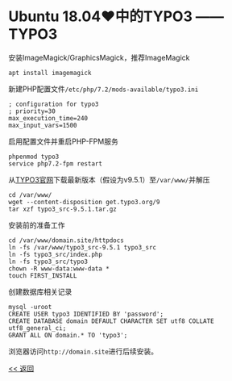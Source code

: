 # Ubuntu 18.04♥中的TYPO3 —— TYPO3

安装ImageMagick/GraphicsMagick，推荐ImageMagick

	apt install imagemagick

新建PHP配置文件`/etc/php/7.2/mods-available/typo3.ini`

	; configuration for typo3
	; priority=30
	max_execution_time=240
	max_input_vars=1500

启用配置文件并重启PHP-FPM服务

	phpenmod typo3
	service php7.2-fpm restart

从[TYPO3官网](https://get.typo3.org/)下载最新版本（假设为v9.5.1）至`/var/www/`并解压

	cd /var/www/
	wget --content-disposition get.typo3.org/9
	tar xzf typo3_src-9.5.1.tar.gz

安装前的准备工作

	cd /var/www/domain.site/httpdocs
	ln -fs /var/www/typo3_src-9.5.1 typo3_src
	ln -fs typo3_src/index.php
	ln -fs typo3_src/typo3
	chown -R www-data:www-data *
	touch FIRST_INSTALL

创建数据库相关记录

	mysql -uroot
	CREATE USER typo3 IDENTIFIED BY 'password';
	CREATE DATABASE domain DEFAULT CHARACTER SET utf8 COLLATE utf8_general_ci;
	GRANT ALL ON domain.* TO 'typo3';

浏览器访问`http://domain.site`进行后续安装。

[<< 返回](README.md)